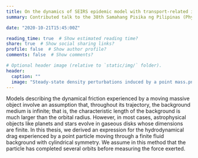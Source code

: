```yaml
---
title: On the dynamics of SEIRS epidemic model with transport-related infection
summary: Contributed talk to the 38th Samahang Pisika ng Pilipinas (Physics Society of the Philippines) on density perturbations in bounded domains

date: "2020-10-21T15:45:00Z"

reading_time: true  # Show estimated reading time?
share: true  # Show social sharing links?
profile: false  # Show author profile?
comments: false  # Show comments?

# Optional header image (relative to `static/img/` folder).
header:
  caption: ""
  image: "Steady-state density perturbations induced by a point mass.png"
---
```

Models describing the dynamical friction experienced by a moving massive object involve an assumption that, throughout its trajectory, the background medium is infinite; that is, the characteristic length of the background is much larger than the orbital radius. However, in most cases, astrophysical objects like planets and stars evolve in gaseous disks whose dimensions are finite. In this thesis, we derived an expression for the hydrodynamical drag experienced by a point particle moving through a finite fluid background with cylindrical symmetry. We assume in this method that the particle has completed several orbits before measuring the force exerted.

